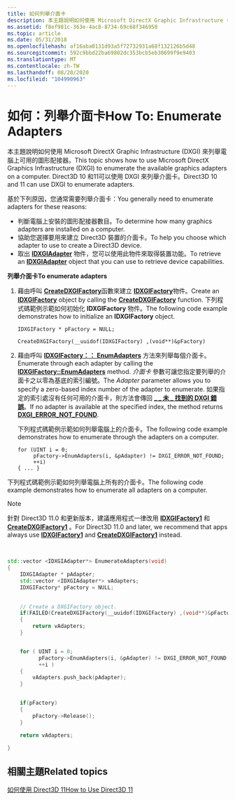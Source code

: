```yaml
---
title: 如何列舉介面卡
description: 本主題說明如何使用 Microsoft DirectX Graphic Infrastructure (DXGI) 來列舉電腦上可用的圖形配接器。
ms.assetid: f8ef981c-363e-4ac8-8734-69c68f346950
ms.topic: article
ms.date: 05/31/2018
ms.openlocfilehash: af16aba0131d93a5f72732931a68f132126b5d48
ms.sourcegitcommit: 592c9bbd22ba69802dc353bcb5eb30699f9e9403
ms.translationtype: MT
ms.contentlocale: zh-TW
ms.lasthandoff: 08/20/2020
ms.locfileid: "104990963"
---
```

# <a name="how-to-enumerate-adapters"></a><span data-ttu-id="4b032-103">如何：列舉介面卡</span><span class="sxs-lookup"><span data-stu-id="4b032-103">How To: Enumerate Adapters</span></span>

<span data-ttu-id="4b032-104">本主題說明如何使用 Microsoft DirectX Graphic Infrastructure (DXGI) 來列舉電腦上可用的圖形配接器。</span><span class="sxs-lookup"><span data-stu-id="4b032-104">This topic shows how to use Microsoft DirectX Graphics Infrastructure (DXGI) to enumerate the available graphics adapters on a computer.</span></span> <span data-ttu-id="4b032-105">Direct3D 10 和11可以使用 DXGI 來列舉介面卡。</span><span class="sxs-lookup"><span data-stu-id="4b032-105">Direct3D 10 and 11 can use DXGI to enumerate adapters.</span></span>

<span data-ttu-id="4b032-106">基於下列原因，您通常需要列舉介面卡：</span><span class="sxs-lookup"><span data-stu-id="4b032-106">You generally need to enumerate adapters for these reasons:</span></span>

-   <span data-ttu-id="4b032-107">判斷電腦上安裝的圖形配接器數目。</span><span class="sxs-lookup"><span data-stu-id="4b032-107">To determine how many graphics adapters are installed on a computer.</span></span>
-   <span data-ttu-id="4b032-108">協助您選擇要用來建立 Direct3D 裝置的介面卡。</span><span class="sxs-lookup"><span data-stu-id="4b032-108">To help you choose which adapter to use to create a Direct3D device.</span></span>
-   <span data-ttu-id="4b032-109">取出 [**IDXGIAdapter**](/windows/desktop/api/dxgi/nn-dxgi-idxgiadapter) 物件，您可以使用此物件來取得裝置功能。</span><span class="sxs-lookup"><span data-stu-id="4b032-109">To retrieve an [**IDXGIAdapter**](/windows/desktop/api/dxgi/nn-dxgi-idxgiadapter) object that you can use to retrieve device capabilities.</span></span>

<span data-ttu-id="4b032-110">**列舉介面卡**</span><span class="sxs-lookup"><span data-stu-id="4b032-110">**To enumerate adapters**</span></span>

1.  <span data-ttu-id="4b032-111">藉由呼叫 [**CreateDXGIFactory**](/windows/desktop/api/dxgi/nf-dxgi-createdxgifactory)函數來建立 [**IDXGIFactory**](/windows/desktop/api/dxgi/nn-dxgi-idxgifactory)物件。</span><span class="sxs-lookup"><span data-stu-id="4b032-111">Create an [**IDXGIFactory**](/windows/desktop/api/dxgi/nn-dxgi-idxgifactory) object by calling the [**CreateDXGIFactory**](/windows/desktop/api/dxgi/nf-dxgi-createdxgifactory) function.</span></span> <span data-ttu-id="4b032-112">下列程式碼範例示範如何初始化 **IDXGIFactory** 物件。</span><span class="sxs-lookup"><span data-stu-id="4b032-112">The following code example demonstrates how to initialize an **IDXGIFactory** object.</span></span>
    ```
    IDXGIFactory * pFactory = NULL;

    CreateDXGIFactory(__uuidof(IDXGIFactory) ,(void**)&pFactory)
    ```

    

2.  <span data-ttu-id="4b032-113">藉由呼叫 [**IDXGIFactory：： EnumAdapters**](/windows/desktop/api/dxgi/nf-dxgi-idxgifactory-enumadapters) 方法來列舉每個介面卡。</span><span class="sxs-lookup"><span data-stu-id="4b032-113">Enumerate through each adapter by calling the [**IDXGIFactory::EnumAdapters**](/windows/desktop/api/dxgi/nf-dxgi-idxgifactory-enumadapters) method.</span></span> <span data-ttu-id="4b032-114">*介面卡* 參數可讓您指定要列舉的介面卡之以零為基底的索引編號。</span><span class="sxs-lookup"><span data-stu-id="4b032-114">The *Adapter* parameter allows you to specify a zero-based index number of the adapter to enumerate.</span></span> <span data-ttu-id="4b032-115">如果指定的索引處沒有任何可用的介面卡，則方法會傳回 [**\_ \_ 未 \_ 找到的 DXGI 錯誤**](/windows/desktop/direct3ddxgi/dxgi-error)。</span><span class="sxs-lookup"><span data-stu-id="4b032-115">If no adapter is available at the specified index, the method returns [**DXGI\_ERROR\_NOT\_FOUND**](/windows/desktop/direct3ddxgi/dxgi-error).</span></span>

    <span data-ttu-id="4b032-116">下列程式碼範例示範如何列舉電腦上的介面卡。</span><span class="sxs-lookup"><span data-stu-id="4b032-116">The following code example demonstrates how to enumerate through the adapters on a computer.</span></span>

    ```
    for (UINT i = 0; 
         pFactory->EnumAdapters(i, &pAdapter) != DXGI_ERROR_NOT_FOUND; 
         ++i) 
    { ... }
    ```

    

<span data-ttu-id="4b032-117">下列程式碼範例示範如何列舉電腦上所有的介面卡。</span><span class="sxs-lookup"><span data-stu-id="4b032-117">The following code example demonstrates how to enumerate all adapters on a computer.</span></span>

> [!Note]  
> <span data-ttu-id="4b032-118">針對 Direct3D 11.0 和更新版本，建議應用程式一律改用 [**IDXGIFactory1**](/windows/desktop/api/dxgi/nn-dxgi-idxgifactory1) 和 [**CreateDXGIFactory1**](/windows/desktop/api/dxgi/nf-dxgi-createdxgifactory1) 。</span><span class="sxs-lookup"><span data-stu-id="4b032-118">For Direct3D 11.0 and later, we recommend that apps always use [**IDXGIFactory1**](/windows/desktop/api/dxgi/nn-dxgi-idxgifactory1) and [**CreateDXGIFactory1**](/windows/desktop/api/dxgi/nf-dxgi-createdxgifactory1) instead.</span></span>

 


```C++
std::vector <IDXGIAdapter*> EnumerateAdapters(void)
{
    IDXGIAdapter * pAdapter; 
    std::vector <IDXGIAdapter*> vAdapters; 
    IDXGIFactory* pFactory = NULL; 
    

    // Create a DXGIFactory object.
    if(FAILED(CreateDXGIFactory(__uuidof(IDXGIFactory) ,(void**)&pFactory)))
    {
        return vAdapters;
    }


    for ( UINT i = 0;
          pFactory->EnumAdapters(i, &pAdapter) != DXGI_ERROR_NOT_FOUND;
          ++i )
    {
        vAdapters.push_back(pAdapter); 
    } 


    if(pFactory)
    {
        pFactory->Release();
    }

    return vAdapters;

}
```



## <a name="related-topics"></a><span data-ttu-id="4b032-119">相關主題</span><span class="sxs-lookup"><span data-stu-id="4b032-119">Related topics</span></span>

<dl> <dt>

[<span data-ttu-id="4b032-120">如何使用 Direct3D 11</span><span class="sxs-lookup"><span data-stu-id="4b032-120">How to Use Direct3D 11</span></span>](how-to-use-direct3d-11.md)
</dt> </dl>

 

 